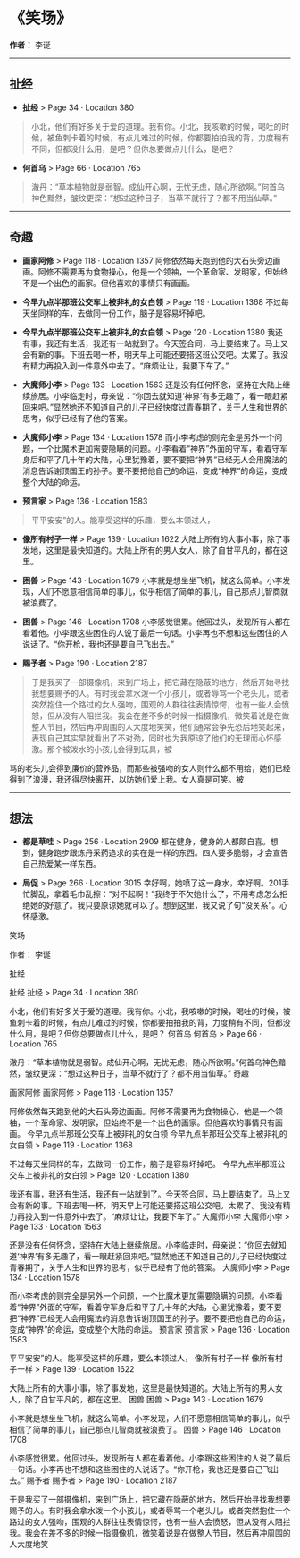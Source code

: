 # 《笑场》
**作者：** 李诞

---

## 扯经
- **扯经** > Page 34 · Location 380
> 小北，他们有好多关于爱的道理。我有你。小北，我咳嗽的时候，喝吐的时候，被鱼刺卡着的时候，有点儿难过的时候，你都要拍拍我的背，力度稍有不同，但都没什么用，是吧？但你总要做点儿什么，是吧？

- **何首乌** > Page 66 · Location 765
> 澈丹：“草本植物就是弱智。成仙开心啊，无忧无虑，随心所欲啊。”何首乌神色黯然，皱纹更深：“想过这种日子，当草不就行了？都不用当仙草。”

---

## 奇趣
- **画家阿修** > Page 118 · Location 1357
阿修依然每天跑到他的大石头旁边画画。阿修不需要再为食物操心，他是一个领袖，一个革命家、发明家，但始终不是一个出色的画家。但他喜欢的事情只有画画。

- **今早九点半那班公交车上被非礼的女白领** > Page 119 · Location 1368
不过每天坐同样的车，去做同一份工作，脑子是容易坏掉吧。

- **今早九点半那班公交车上被非礼的女白领** > Page 120 · Location 1380
我还有事，我还有生活，我还有一站就到了。今天签合同，马上要结束了。马上又会有新的事。下班去喝一杯，明天早上可能还要搭这班公交吧。太累了。我没有精力再投入到一件意外中去了。“麻烦让让，我要下车了。”

- **大魔师小李** > Page 133 · Location 1563
还是没有任何怀念，坚持在大陆上继续旅居。小李临走时，母亲说：“你回去就知道‘神界’有多无趣了，看一眼赶紧回来吧。”显然她还不知道自己的儿子已经快度过青春期了，关于人生和世界的思考，似乎已经有了他的答案。

- **大魔师小李** > Page 134 · Location 1578
而小李考虑的则完全是另外一个问题，一个比魔术更加需要隐瞒的问题。小李看着“神界”外面的守军，看着守军身后和平了几十年的大陆，心里犹豫着，要不要把“神界”已经无人会用魔法的消息告诉谢顶国王的孙子。要不要把他自己的命运，变成“神界”的命运，变成整个大陆的命运。

- **预言家** > Page 136 · Location 1583
> 平平安安”的人。能享受这样的乐趣，要么本领过人，

- **像所有村子一样** > Page 139 · Location 1622
大陆上所有的大事小事，除了事发地，这里是最快知道的。大陆上所有的男人女人，除了自甘平凡的，都在这里。

- **困兽** > Page 143 · Location 1679
小李就是想坐坐飞机，就这么简单。小李发现，人们不愿意相信简单的事儿，似乎相信了简单的事儿，自己那点儿智商就被浪费了。

- **困兽** > Page 146 · Location 1708
小李感觉很累。他回过头，发现所有人都在看着他。小李跟这些困住的人说了最后一句话。小李再也不想和这些困住的人说话了。“你开枪，我也还是要自己飞出去。”

- **赐予者** > Page 190 · Location 2187
> 于是我买了一部摄像机，来到广场上，把它藏在隐蔽的地方，然后开始寻找我想要赐予的人。有时我会拿水泼一个小孩儿，或者辱骂一个老头儿，或者突然抱住一个路过的女人强吻，围观的人群往往表情惊愕，也有一些人会愤怒，但从没有人阻拦我。我会在差不多的时候一指摄像机，微笑着说是在做整人节目，然后再冲周围的人大度地笑笑，他们通常会争先恐后地笑起来，表现自己其实早就看出了不对劲，同时也为我原谅了他们的无理而心怀感激。那个被泼水的小孩儿会得到玩具，被

骂的老头儿会得到廉价的营养品，而那些被强吻的女人则什么都不用给，她们已经得到了浪漫，我还得尽快离开，以防她们爱上我。女人真是可笑。被

---

## 想法
- **都是草哇** > Page 256 · Location 2909
都在健身，健身的人都颇自喜。想到，健身跑步跟炼丹采药追求的实在是一样的东西。四人要多脆弱，才会宣告自己热爱某一样东西。

- **局促** > Page 266 · Location 3015
幸好啊，她喷了这一身水，幸好啊。201手忙脚乱，拿着毛巾乱擦：“对不起啊！”我终于不欠她什么了，不用考虑怎么拒绝她的好意了。我只要原谅她就可以了。想到这里，我又说了句“没关系”。心怀感激。


笑场

作者： 李诞

扯经

扯经
扯经 > Page 34 · Location 380

小北，他们有好多关于爱的道理。我有你。小北，我咳嗽的时候，喝吐的时候，被鱼刺卡着的时候，有点儿难过的时候，你都要拍拍我的背，力度稍有不同，但都没什么用，是吧？但你总要做点儿什么，是吧？
何首乌
何首乌 > Page 66 · Location 765

澈丹：“草本植物就是弱智。成仙开心啊，无忧无虑，随心所欲啊。”何首乌神色黯然，皱纹更深：“想过这种日子，当草不就行了？都不用当仙草。”
奇趣

画家阿修
画家阿修 > Page 118 · Location 1357

阿修依然每天跑到他的大石头旁边画画。阿修不需要再为食物操心，他是一个领袖，一个革命家、发明家，但始终不是一个出色的画家。但他喜欢的事情只有画画。
今早九点半那班公交车上被非礼的女白领
今早九点半那班公交车上被非礼的女白领 > Page 119 · Location 1368

不过每天坐同样的车，去做同一份工作，脑子是容易坏掉吧。
今早九点半那班公交车上被非礼的女白领 > Page 120 · Location 1380

我还有事，我还有生活，我还有一站就到了。今天签合同，马上要结束了。马上又会有新的事。下班去喝一杯，明天早上可能还要搭这班公交吧。太累了。我没有精力再投入到一件意外中去了。“麻烦让让，我要下车了。”
大魔师小李
大魔师小李 > Page 133 · Location 1563

还是没有任何怀念，坚持在大陆上继续旅居。小李临走时，母亲说：“你回去就知道‘神界’有多无趣了，看一眼赶紧回来吧。”显然她还不知道自己的儿子已经快度过青春期了，关于人生和世界的思考，似乎已经有了他的答案。
大魔师小李 > Page 134 · Location 1578

而小李考虑的则完全是另外一个问题，一个比魔术更加需要隐瞒的问题。小李看着“神界”外面的守军，看着守军身后和平了几十年的大陆，心里犹豫着，要不要把“神界”已经无人会用魔法的消息告诉谢顶国王的孙子。要不要把他自己的命运，变成“神界”的命运，变成整个大陆的命运。
预言家
预言家 > Page 136 · Location 1583

平平安安”的人。能享受这样的乐趣，要么本领过人，
像所有村子一样
像所有村子一样 > Page 139 · Location 1622

大陆上所有的大事小事，除了事发地，这里是最快知道的。大陆上所有的男人女人，除了自甘平凡的，都在这里。
困兽
困兽 > Page 143 · Location 1679

小李就是想坐坐飞机，就这么简单。小李发现，人们不愿意相信简单的事儿，似乎相信了简单的事儿，自己那点儿智商就被浪费了。
困兽 > Page 146 · Location 1708

小李感觉很累。他回过头，发现所有人都在看着他。小李跟这些困住的人说了最后一句话。小李再也不想和这些困住的人说话了。“你开枪，我也还是要自己飞出去。”
赐予者
赐予者 > Page 190 · Location 2187

于是我买了一部摄像机，来到广场上，把它藏在隐蔽的地方，然后开始寻找我想要赐予的人。有时我会拿水泼一个小孩儿，或者辱骂一个老头儿，或者突然抱住一个路过的女人强吻，围观的人群往往表情惊愕，也有一些人会愤怒，但从没有人阻拦我。我会在差不多的时候一指摄像机，微笑着说是在做整人节目，然后再冲周围的人大度地笑
